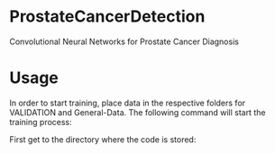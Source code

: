 # ProstateCancerDetection
Convolutional Neural Networks for Prostate Cancer Diagnosis

# Usage
In order to start training, place data in the respective folders for VALIDATION and General-Data. The following command will start the training process:

First get to the directory where the code is stored:
